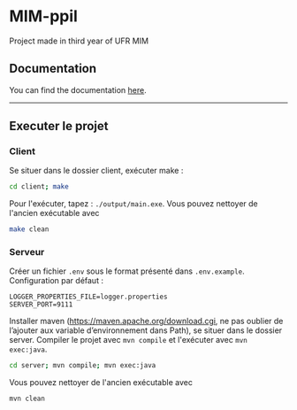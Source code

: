 # MIM-ppil

Project made in third year of UFR MIM

## Documentation

You can find the documentation [here](https://avan0x.github.io/MIM-ppil/docs/html).

---

## Executer le projet

### Client

Se situer dans le dossier client, exécuter make :

```sh
cd client; make
```

Pour l'exécuter, tapez : `./output/main.exe`.
Vous pouvez nettoyer de l'ancien exécutable avec

```sh
make clean
```

### Serveur

Créer un fichier `.env` sous le format présenté dans `.env.example`.
Configuration par défaut :

```env
LOGGER_PROPERTIES_FILE=logger.properties
SERVER_PORT=9111
```

Installer maven (<https://maven.apache.org/download.cgi>, ne pas oublier de l’ajouter aux variable d’environnement dans Path), se situer dans le dossier server. Compiler le projet avec `mvn compile` et l'exécuter avec `mvn exec:java`.

```sh
cd server; mvn compile; mvn exec:java
```

Vous pouvez nettoyer de l'ancien exécutable avec

```sh
mvn clean
```
